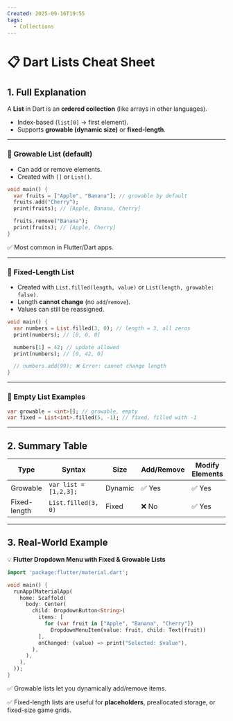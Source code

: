 ```yaml
---
Created: 2025-09-16T19:55
tags:
  - Collections
---
```

# 📋 Dart Lists Cheat Sheet

## 1. Full Explanation

A **List** in Dart is an **ordered collection** (like arrays in other languages).

- Index-based (`list[0]` → first element).
- Supports **growable (dynamic size)** or **fixed-length**.

---

### 🔹 Growable List (default)

- Can add or remove elements.
- Created with `[]` or `List()`.

```Dart
void main() {
  var fruits = ["Apple", "Banana"]; // growable by default
  fruits.add("Cherry");
  print(fruits); // [Apple, Banana, Cherry]

  fruits.remove("Banana");
  print(fruits); // [Apple, Cherry]
}

```

✅ Most common in Flutter/Dart apps.

---

### 🔹 Fixed-Length List

- Created with `List.filled(length, value)` or `List(length, growable: false)`.
- Length **cannot change** (no `add`/`remove`).
- Values can still be reassigned.

```Dart
void main() {
  var numbers = List.filled(3, 0); // length = 3, all zeros
  print(numbers); // [0, 0, 0]

  numbers[1] = 42; // update allowed
  print(numbers); // [0, 42, 0]

  // numbers.add(99); ❌ Error: cannot change length
}

```

---

### 🔹 Empty List Examples

```Dart
var growable = <int>[]; // growable, empty
var fixed = List<int>.filled(5, -1); // fixed, filled with -1

```

---

## 2. Summary Table

|Type|Syntax|Size|Add/Remove|Modify Elements|
|---|---|---|---|---|
|Growable|`var list = [1,2,3];`|Dynamic|✅ Yes|✅ Yes|
|Fixed-length|`List.filled(3, 0)`|Fixed|❌ No|✅ Yes|

---

## 3. Real-World Example

💡 **Flutter Dropdown Menu with Fixed & Growable Lists**

```Dart
import 'package:flutter/material.dart';

void main() {
  runApp(MaterialApp(
    home: Scaffold(
      body: Center(
        child: DropdownButton<String>(
          items: [
            for (var fruit in ["Apple", "Banana", "Cherry"])
              DropdownMenuItem(value: fruit, child: Text(fruit))
          ],
          onChanged: (value) => print("Selected: $value"),
        ),
      ),
    ),
  ));
}

```

✅ Growable lists let you dynamically add/remove items.

✅ Fixed-length lists are useful for **placeholders**, preallocated storage, or fixed-size game grids.